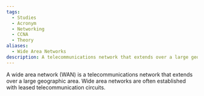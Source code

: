 ```yaml
---
tags:
  - Studies
  - Acronym
  - Networking
  - CCNA
  - Theory
aliases:
  - Wide Area Networks
description: A telecommunications network that extends over a large geographic area.
---
```

A wide area network (WAN) is a telecommunications network that extends over a large geographic area. Wide area networks are often established with leased telecommunication circuits.